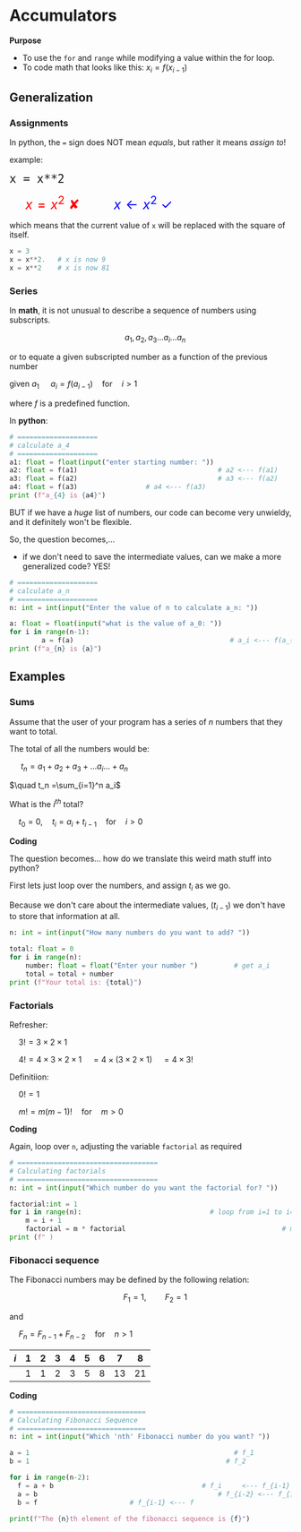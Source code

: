 # Accumulators

**Purpose**

* To use the `for` and `range` while modifying a value within the for loop.
* To code math that looks like this: $x_i = f(x_{i-1})$

## Generalization

### Assignments

In  python, the `=` sign does NOT mean *equals*, but rather it means *assign to*!

example:

<font size=5>`x = x**2` </font>

<font size=5, color='red'>$\quad x = x^2$  ✘</font>  <font size=5, color='blue'>$\quad\quad x \leftarrow x^2$ ✓</font> 

which means that the current value of `x` will be replaced with the square of itself.

```python
x = 3
x = x**2.   # x is now 9
x = x**2    # x is now 81
```

### Series

In **math**, it is not unusual to describe a sequence of numbers using subscripts.

$$\quad a_1, a_2, a_3 ... a_i ... a_n$$

or to equate a given subscripted number as a function of the previous number

given $a_1$
$\quad a_i = f(a_{i-1})\quad\text{for}\quad i > 1$

where $f$ is a predefined function.

In **python**:

```python
# ====================
# calculate a_4
# ====================
a1: float = float(input("enter starting number: "))
a2: float = f(a1)									# a2 <--- f(a1)
a3: float = f(a2)									# a3 <--- f(a2)
a4: float = f(a3)                 # a4 <--- f(a3)
print (f"a_{4} is {a4}")
```

BUT if we have a *huge* list of numbers, our code can become very unwieldy, and it definitely won't be flexible.

So, the question becomes,...

* if we don't need to save the intermediate values, can we make a more generalized code?  YES!

```python
# ====================
# calculate a_n
# ====================
n: int = int(input("Enter the value of n to calculate a_n: "))

a: float = float(input("what is the value of a_0: "))
for i in range(n-1):
		a = f(a)									   # a_i <--- f(a_{i_1})
print (f"a_{n} is {a}")
```





## Examples

### Sums

Assume that the user of your program has a series of $n$ numbers that they want to total.

The total of all the numbers would be:

 $\quad t_n = a_1 + a_2+ a_3  + ... a_i ... + a_n$

$\quad t_n =\sum_{i=1}^n a_i$



What is the $i^{th}$ total?

$\quad t_0 = 0\text{,}\quad t_i = a_i + t_{i-1}\quad \text{for} \quad i> 0$



**Coding**

The question becomes... how do we translate this weird math stuff into python?

First lets just loop over the numbers, and assign $t_i$ as we go.

Because we don't care about the intermediate values, ($t_{i-1}$) we don't have to store that information at all.

```python
n: int = int(input("How many numbers do you want to add? "))

total: float = 0 																		# t_0 = 0
for i in range(n):	 																# loop from i=0 to i=n-1
  	number: float = float("Enter your number ")			# get a_i
    total = total + number													# t_i <--- t_{i-1} + a_i
print (f"Your total is: {total}")
```



### Factorials

Refresher:

$\quad 3! = 3\times 2\times 1$

$\quad 4! = 4\times 3 \times 2 \times 1 \quad = 4\times(3\times 2\times 1) \quad = 4\times 3!$

Definitiion:

$\quad 0! = 1$

$\quad m! = m (m-1)!\quad \text{for} \quad m>0$



**Coding**

Again, loop over `n`, adjusting the variable `factorial` as required

```python
# ===================================
# Calculating factorials
# ===================================
n: int = int(input("Which number do you want the factorial for? "))

factorial:int = 1																	# n = 1
for i in range(n):                                # loop from i=1 to i=n
  	m = i + 1																			
    factorial = m * factorial		    							# m! <-- m (m-1)!
print (f" )
```



### Fibonacci sequence

The Fibonacci numbers may be defined by the following relation:

$$\quad F_1 = 1, \quad\quad F_2 = 1$$

and

$\quad F_n = F_{n-1} + F_{n-2}\quad\text{for}\quad n > 1$

| $i$    | $1$  | $2$  | $3$  | $4$  | $5$  | $6$  | $7$  | $8$  |
| ----  | ---- | ---- | ---- | ---- | ---- | ---- | ---- | ---- |
|       | $1$  | $1$  | $2$  | $3$  | $5$  | $8$  | $13$ | $21$ |

**Coding**

```python
# ================================
# Calculating Fibonacci Sequence
# ================================
n: int = int(input("Which 'nth' Fibonacci number do you want? "))

a = 1													# f_1
b = 1												  # f_2

for i in range(n-2):
  f = a + b										# f_i     <--- f_{i-1} + f_{i-2}
  a = b												# f_{i-2} <--- f_{i-1}
  b = f                       # f_{i-1} <--- f
  
print(f"The {n}th element of the fibonacci sequence is {f}")
  
```

